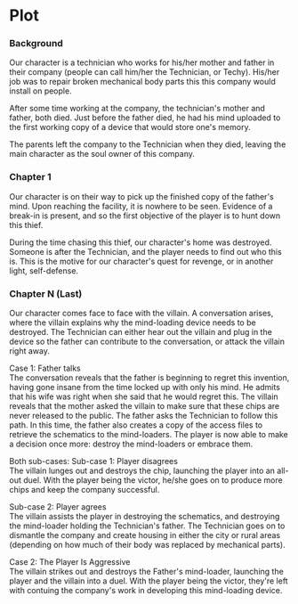 # Plot


### Background

Our character is a technician who works for his/her mother and father in their company (people can call him/her the Technician, or Techy). His/her job was to repair broken mechanical body parts this this company would install on people.

After some time working at the company, the technician's mother and father, both died. Just before the father died, he had his mind uploaded to the first working copy of a device that would store one's memory.

The parents left the company to the Technician when they died, leaving the main character as the soul owner of this company.

### Chapter 1

Our character is on their way to pick up the finished copy of the father's mind. Upon reaching the facility, it is nowhere to be seen. Evidence of a break-in is present, and so the first objective of the player is to hunt down this thief.

During the time chasing this thief, our character's home was destroyed. Someone is after the Technician, and the player needs to find out who this is. This is the motive for our character's quest for revenge, or in another light, self-defense.

### Chapter N (Last)

Our character comes face to face with the villain. A conversation arises, where the villain explains why the mind-loading device needs to be destroyed. The Technician can either hear out the villain and plug in the device so the father can contribute to the conversation, or attack the villain right away.

Case 1: Father talks <br/>
The conversation reveals that the father is beginning to regret this invention, having gone insane from the time locked up with only his mind. He admits that his wife was right when she said that he would regret this. The villain reveals that the mother asked the villain to make sure that these chips are never released to the public. The father asks the Technician to follow this path. In this time, the father also creates a copy of the access files to retrieve the schematics to the mind-loaders. The player is now able to make a decision once more: destroy the mind-loaders or embrace them.

Both sub-cases:
Sub-case 1: Player disagrees <br/>
The villain lunges out and destroys the chip, launching the player into an all-out duel. With the player being the victor, he/she goes on to produce more chips and keep the company successful.

Sub-case 2: Player agrees <br/>
The villain assists the player in destroying the schematics, and destroying the mind-loader holding the Technician's father. The Technician goes on to dismantle the company and create housing in either the city or rural areas (depending on how much of their body was replaced by mechanical parts).

Case 2: The Player Is Aggressive <br/>
The villain strikes out and destroys the Father's mind-loader, launching the player and the villain into a duel. With the player being the victor, they're left with contuing the company's work in developing this mind-loading device.

